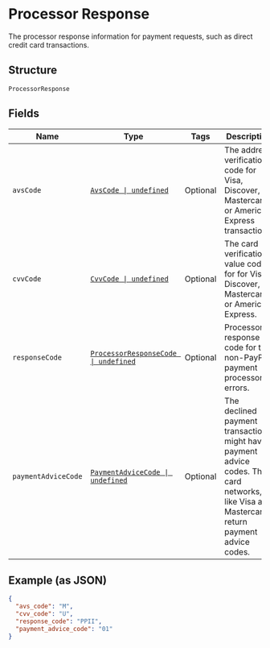 
# Processor Response

The processor response information for payment requests, such as direct credit card transactions.

## Structure

`ProcessorResponse`

## Fields

| Name | Type | Tags | Description |
|  --- | --- | --- | --- |
| `avsCode` | [`AvsCode \| undefined`](../../doc/models/avs-code.md) | Optional | The address verification code for Visa, Discover, Mastercard, or American Express transactions. |
| `cvvCode` | [`CvvCode \| undefined`](../../doc/models/cvv-code.md) | Optional | The card verification value code for for Visa, Discover, Mastercard, or American Express. |
| `responseCode` | [`ProcessorResponseCode \| undefined`](../../doc/models/processor-response-code.md) | Optional | Processor response code for the non-PayPal payment processor errors. |
| `paymentAdviceCode` | [`PaymentAdviceCode \| undefined`](../../doc/models/payment-advice-code.md) | Optional | The declined payment transactions might have payment advice codes. The card networks, like Visa and Mastercard, return payment advice codes. |

## Example (as JSON)

```json
{
  "avs_code": "M",
  "cvv_code": "U",
  "response_code": "PPII",
  "payment_advice_code": "01"
}
```

